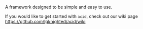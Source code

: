 A framework designed to be simple and easy to use.  
  
If you would like to get started with `acid`, check out our wiki page https://github.com/Igknighted/acid/wiki  
